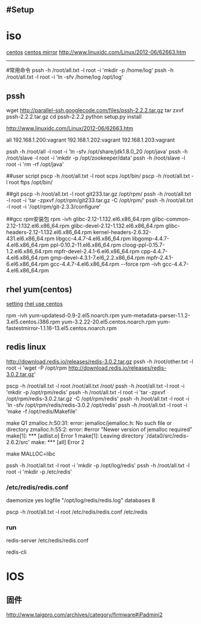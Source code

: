 #Setup
---
# iso
[centos](http://www.centos.org/download/)
[centos mirror](http://isoredirect.centos.org/centos/6/isos/x86_64/)
http://www.linuxidc.com/Linux/2012-06/62663.htm


---
#常用命令
pssh -h /root/all.txt -l root -i 'mkdir -p /home/log'
pssh -h /root/all.txt -l root -i 'ln -sfv /home/log /opt/log'


## pssh
wget http://parallel-ssh.googlecode.com/files/pssh-2.2.2.tar.gz
tar zxvf pssh-2.2.2.tar.gz
cd pssh-2.2.2
python setup.py install

http://www.linuxidc.com/Linux/2012-06/62663.htm

all
192.168.1.200:vagrant
192.168.1.202:vagrant
192.168.1.203:vagrant

pssh -h /root/all -l root -i 'ln -sfv /opt/share/jdk1.8.0_20 /opt/java'
pssh -h /root/slave -l root -i 'mkdir -p /opt/zookeeper/data'
pssh -h /root/slave -l root -i 'rm -rf /opt/java'

##user script
pscp -h /root/all.txt -l root scps /opt/bin/
pscp -h /root/all.txt -l root ftps /opt/bin/

##git
pscp -h /root/all.txt -l root git233.tar.gz /opt/rpm/
pssh -h /root/all.txt -l root -i 'tar -zpxvf /opt/rpm/git233.tar.gz -C /opt/rpm/'
pssh -h /root/all.txt -l root -i '/opt/rpm/git-2.3.3/configure'

##gcc rpm安装包
rpm -ivh glibc-2.12-1.132.el6.x86_64.rpm glibc-common-2.12-1.132.el6.x86_64.rpm glibc-devel-2.12-1.132.el6.x86_64.rpm glibc-headers-2.12-1.132.el6.x86_64.rpm kernel-headers-2.6.32-431.el6.x86_64.rpm libgcc-4.4.7-4.el6.x86_64.rpm libgomp-4.4.7-4.el6.x86_64.rpm ppl-0.10.2-11.el6.x86_64.rpm cloog-ppl-0.15.7-1.2.el6.x86_64.rpm mpfr-devel-2.4.1-6.el6.x86_64.rpm cpp-4.4.7-4.el6.x86_64.rpm gmp-devel-4.3.1-7.el6_2.2.x86_64.rpm mpfr-2.4.1-6.el6.x86_64.rpm gcc-4.4.7-4.el6.x86_64.rpm --force
rpm -ivh gcc-4.4.7-4.el6.x86_64.rpm


## rhel yum(centos)
[setting](http://blog.itpub.net/25313300/viewspace-708509)
[rhel use centos](http://www.centoscn.com/CentOS/config/2014/1119/4143.html)

rpm -ivh yum-updatesd-0.9-2.el5.noarch.rpm 
yum-metadata-parser-1.1.2-3.el5.centos.i386.rpm
yum-3.2.22-20.el5.centos.noarch.rpm 
yum-fastestmirror-1.1.16-13.el5.centos.noarch.rpm

## redis linux
http://download.redis.io/releases/redis-3.0.2.tar.gz
pssh -h /root/other.txt -l root -i 'wget -P /opt/rpm http://download.redis.io/releases/redis-3.0.2.tar.gz'

pscp -h /root/all.txt -l root /root/all.txt /root/
pssh -h /root/all.txt -l root -i 'mkdir -p /opt/rpm/redis'
pssh -h /root/all.txt -l root -i 'tar -zpxvf /opt/rpm/redis-3.0.2.tar.gz -C /opt/rpm/redis'
pssh -h /root/all.txt -l root -i 'ln -sfv /opt/rpm/redis/redis-3.0.2 /opt/redis'
pssh -h /root/all.txt -l root -i 'make -f /opt/redis/Makefile'

make 
Q1
    zmalloc.h:50:31: error: jemalloc/jemalloc.h: No such file or directory
    zmalloc.h:55:2: error: #error "Newer version of jemalloc required"
    make[1]: *** [adlist.o] Error 1
    make[1]: Leaving directory `/data0/src/redis-2.6.2/src'
    make: *** [all] Error 2

make MALLOC=libc

pssh -h /root/all.txt -l root -i 'mkdir -p /opt/log/redis'
pssh -h /root/all.txt -l root -i 'mkdir -p /etc/redis'

### /etc/redis/redis.conf
daemonize yes
logfile "/opt/log/redis/redis.log"
databases 8

pscp -h /root/all.txt -l root /etc/redis/redis.conf /etc/redis

### run
redis-server /etc/redis/redis.conf

redis-cli


# IOS
## 固件
http://www.taigpro.com/archives/category/firmware#iPadmini2







